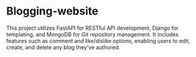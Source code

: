 # Blogging-website
This project utilizes FastAPI for RESTful API development, Django for templating, and MongoDB for Git repository management. It includes features such as comment and like/dislike options, enabling users to edit, create, and delete any blog they've authored.
